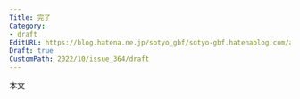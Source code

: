 ```yaml
---
Title: 完了
Category:
- draft
EditURL: https://blog.hatena.ne.jp/sotyo_gbf/sotyo-gbf.hatenablog.com/atom/entry/4207112889924333601
Draft: true
CustomPath: 2022/10/issue_364/draft
---
```


本文
